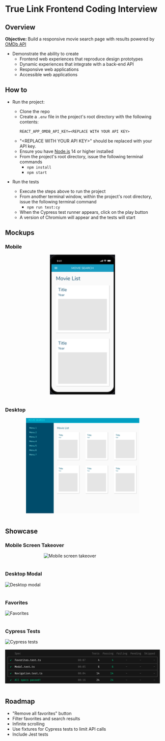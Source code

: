 # True Link Frontend Coding Interview

## Overview

**Objective:** Build a responsive movie search page with results powered by [OMDb API](http://www.omdbapi.com/)

- Demonstrate the ability to create
  - Frontend web experiences that reproduce design prototypes
  - Dynamic experiences that integrate with a back-end API
  - Responsive web applications
  - Accessible web applications

## How to

- Run the project:

  - Clone the repo
  - Create a `.env` file in the project's root directory with the following contents:
    ```txt
    REACT_APP_OMDB_API_KEY=<REPLACE WITH YOUR API KEY>
    ```
  - "&lt;REPLACE WITH YOUR API KEY&gt;" should be replaced with your API key.
  - Ensure you have [Node.js](https://nodejs.org/en/) 14 or higher installed
  - From the project's root directory, issue the following terminal commands
    - `npm install`
    - `npm start`

- Run the tests
  - Execute the steps above to run the project
  - From another terminal window, within the project's root directory, issue the following terminal command
    - `npm run test:cy`
  - When the Cypress test runner appears, click on the play button
  - A version of Chromium will appear and the tests will start

## Mockups

### Mobile

<img src='./readme/mobile-mockup.png' alt='Mobile mockup' style='margin: auto; display: block;'>

<br/>

### Desktop

<img src='./readme/desktop-mockup.png' alt='Mobile mockup' style='margin: auto; display: block;'>

<br/>

## Showcase

### Mobile Screen Takeover

<img src='./readme/screen-takeover.gif' alt='Mobile screen takeover' style='margin: auto; display: block; width: 50%; height: auto;'>

<br/>

### Desktop Modal

<img src='./readme/desktop-modal.gif' alt='Desktop modal' style='margin: auto; display: block;'>

<br/>

### Favorites

<img src='./readme/favorites.gif' alt='Favorites' style='margin: auto; display: block;'>

<br/>

### Cypress Tests

<img src='./readme/cypress-tests.gif' alt='Cypress tests' style='margin: auto; display: block;'>

<br/>

<img src='./readme/cypress-tests-headless.png' alt='Cypress tests' style='margin: auto; display: block;'>

<br/>

## Roadmap

- "Remove all favorites" button
- Filter favorites and search results
- Infinite scrolling
- Use fixtures for Cypress tests to limit API calls
- Include Jest tests
